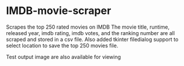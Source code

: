 # IMDB-movie-scraper
Scrapes the top 250 rated movies on IMDB
The movie title, runtime, released year, imdb rating, imdb votes, and the ranking number are all scraped and stored in a csv file. Also added tkinter filedialog support to select location to save the top 250 movies file.

Test output image are also available for viewing
